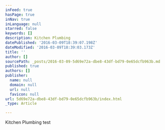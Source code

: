 ```yaml
---
inFeed: true
hasPage: true
inNav: true
inLanguage: null
starred: false
keywords: []
description: Kitchen Plumbing
datePublished: '2016-03-09T18:39:07.198Z'
dateModified: '2016-03-09T18:39:03.173Z'
title: ''
author: []
sourcePath: _posts/2016-03-09-5d69e72a-dbe8-43df-bd79-0e65dcfb963b.md
published: true
authors: []
publisher:
  name: null
  domain: null
  url: null
  favicon: null
url: 5d69e72a-dbe8-43df-bd79-0e65dcfb963b/index.html
_type: Article

---
```

Kitchen Plumbing test
